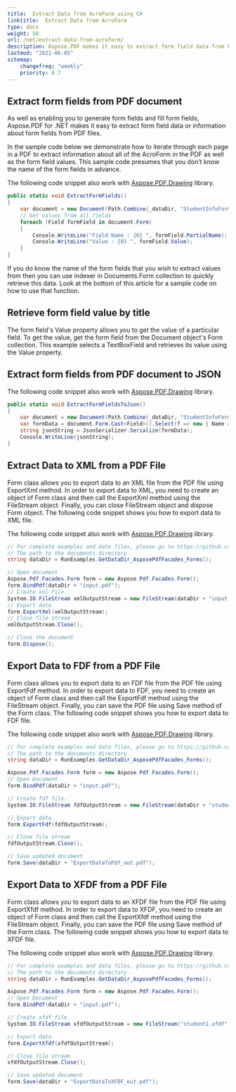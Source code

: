 ```yaml
---
title:  Extract Data from AcroForm using C#
linktitle:  Extract Data from AcroForm
type: docs
weight: 50
url: /net/extract-data-from-acroform/
description: Aspose.PDF makes it easy to extract form field data from PDF files. Learn how to extract data from AcroForms and save it into JSON, XML, or FDF format.
lastmod: "2021-06-05"
sitemap:
    changefreq: "weekly"
    priority: 0.7
---
```


## Extract form fields from PDF document

As well as enabling you to generate form fields and fill form fields, Aspose.PDF for .NET makes it easy to extract form field data or information about form fields from PDF files.

In the sample code below we demonstrate how to iterate through each page in a PDF to extract information about all of the AcroForm in the PDF as well as the form field values. This sample code presumes that you don’t know the name of the form fields in advance.

The following code snippet also work with [Aspose.PDF.Drawing](/pdf/net/drawing/) library.

```csharp
public static void ExtractFormFields()
{
    var document = new Document(Path.Combine(_dataDir, "StudentInfoFormElectronic.pdf"));
    // Get values from all fields
    foreach (Field formField in document.Form)
    {
        Console.WriteLine("Field Name : {0} ", formField.PartialName);
        Console.WriteLine("Value : {0} ", formField.Value);
    }
}
```

If you do know the name of the form fields that you wish to extract values from then you can use indexer in Documents.Form collection to quickly retrieve this data. Look at the bottom of this article for a sample code on how to use that function.

## Retrieve form field value by title

The form field's Value property allows you to get the value of a particular field. To get the value, get the form field from the Document object's Form collection. This example selects a TextBoxField and retrieves its value using the Value property.

## Extract form fields from PDF document to JSON

The following code snippet also work with [Aspose.PDF.Drawing](/pdf/net/drawing/) library.

```csharp
public static void ExtractFormFieldsToJson()
{
    var document = new Document(Path.Combine(_dataDir, "StudentInfoFormElectronic.pdf"));
    var formData = document.Form.Cast<Field>().Select(f => new { Name = f.PartialName, f.Value });
    string jsonString = JsonSerializer.Serialize(formData);
    Console.WriteLine(jsonString);
}
```

## Extract Data to XML from a PDF File

Form class allows you to export data to an XML file from the PDF file using ExportXml method. In order to export data to XML, you need to create an object of Form class and then call the ExportXml method using the FileStream object. Finally, you can close FileStream object and dispose Form object. The following code snippet shows you how to export data to XML file.

The following code snippet also work with [Aspose.PDF.Drawing](/pdf/net/drawing/) library.

```csharp
// For complete examples and data files, please go to https://github.com/aspose-pdf/Aspose.Pdf-for-.NET
// The path to the documents directory.
string dataDir = RunExamples.GetDataDir_AsposePdfFacades_Forms();

// Open document
Aspose.Pdf.Facades.Form form = new Aspose.Pdf.Facades.Form();
form.BindPdf(dataDir + "input.pdf");
// Create xml file.
System.IO.FileStream xmlOutputStream = new FileStream(dataDir + "input.xml", FileMode.Create);
// Export data
form.ExportXml(xmlOutputStream);
// Close file stream
xmlOutputStream.Close();

// Close the document
form.Dispose();
```

## Export Data to FDF from a PDF File

Form class allows you to export data to an FDF file from the PDF file using ExportFdf method. In order to export data to FDF, you need to create an object of Form class and then call the ExportFdf method using the FileStream object. Finally, you can save the PDF file using Save method of the Form class. The following code snippet shows you how to export data to FDF file.

The following code snippet also work with [Aspose.PDF.Drawing](/pdf/net/drawing/) library.

```csharp
// For complete examples and data files, please go to https://github.com/aspose-pdf/Aspose.Pdf-for-.NET
// The path to the documents directory.
string dataDir = RunExamples.GetDataDir_AsposePdfFacades_Forms();

Aspose.Pdf.Facades.Form form = new Aspose.Pdf.Facades.Form();
// Open Document
form.BindPdf(dataDir + "input.pdf");

// Create fdf file.
System.IO.FileStream fdfOutputStream = new FileStream(dataDir + "student.fdf", FileMode.Create);

// Export data
form.ExportFdf(fdfOutputStream);

// Close file stream
fdfOutputStream.Close();

// Save updated document
form.Save(dataDir + "ExportDataToPdf_out.pdf");
```

## Export Data to XFDF from a PDF File

Form class allows you to export data to an XFDF file from the PDF file using ExportXfdf method. In order to export data to XFDF, you need to create an object of Form class and then call the ExportXfdf method using the FileStream object. Finally, you can save the PDF file using Save method of the Form class. The following code snippet shows you how to export data to XFDF file.

The following code snippet also work with [Aspose.PDF.Drawing](/pdf/net/drawing/) library.

```csharp
// For complete examples and data files, please go to https://github.com/aspose-pdf/Aspose.Pdf-for-.NET
// The path to the documents directory.
string dataDir = RunExamples.GetDataDir_AsposePdfFacades_Forms();

Aspose.Pdf.Facades.Form form = new Aspose.Pdf.Facades.Form();
// Open Document
form.BindPdf(dataDir + "input.pdf");

// Create xfdf file.
System.IO.FileStream xfdfOutputStream = new FileStream("student1.xfdf", FileMode.Create);

// Export data
form.ExportXfdf(xfdfOutputStream);

// Close file stream
xfdfOutputStream.Close();

// Save updated document
form.Save(dataDir + "ExportDataToXFDF_out.pdf");
```
